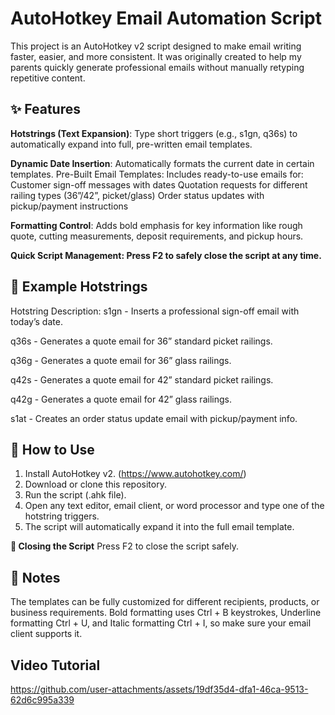 # AutoHotkey Email Automation Script

This project is an AutoHotkey v2 script designed to make email writing faster, easier, and more consistent. It was originally created to help my parents quickly generate professional emails without manually retyping repetitive content.

## ✨ Features
**Hotstrings (Text Expansion)**: Type short triggers (e.g., s1gn, q36s) to automatically expand into full, pre-written email templates.

**Dynamic Date Insertion**: Automatically formats the current date in certain templates.
Pre-Built Email Templates: Includes ready-to-use emails for:
Customer sign-off messages with dates
Quotation requests for different railing types (36”/42”, picket/glass)
Order status updates with pickup/payment instructions

**Formatting Control**: Adds bold emphasis for key information like rough quote, cutting measurements, deposit requirements, and pickup hours.

**Quick Script Management: Press F2 to safely close the script at any time.**

## 🔑 Example Hotstrings
Hotstring	Description:
s1gn - Inserts a professional sign-off email with today’s date.

q36s - Generates a quote email for 36” standard picket railings.

q36g - Generates a quote email for 36” glass railings.

q42s - Generates a quote email for 42” standard picket railings.

q42g - Generates a quote email for 42” glass railings.

s1at - Creates an order status update email with pickup/payment info.

## 🚀 How to Use

1. Install AutoHotkey v2. (https://www.autohotkey.com/)
2. Download or clone this repository.
3. Run the script (.ahk file).
4. Open any text editor, email client, or word processor and type one of the hotstring triggers.
5. The script will automatically expand it into the full email template.

**🛑 Closing the Script**
Press F2 to close the script safely.

## 📌 Notes
The templates can be fully customized for different recipients, products, or business requirements.
Bold formatting uses Ctrl + B keystrokes, Underline formatting Ctrl + U, and Italic formatting Ctrl + I, so make sure your email client supports it.

## Video Tutorial
https://github.com/user-attachments/assets/19df35d4-dfa1-46ca-9513-62d6c995a339



